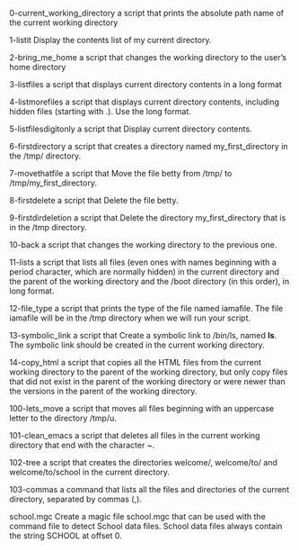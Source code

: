 0-current_working_directory
a script that prints the absolute path name of the current working directory

1-listit
Display the contents list of my current directory.

2-bring_me_home
a script that changes the working directory to the user’s home directory

3-listfiles
a script that displays current directory contents in a long format

4-listmorefiles
a script that displays current directory contents, including hidden files (starting with .). Use the long format.

5-listfilesdigitonly
a script that Display current directory contents.

6-firstdirectory
a script that creates a directory named my_first_directory in the /tmp/ directory.

7-movethatfile
a script that Move the file betty from /tmp/ to /tmp/my_first_directory.

8-firstdelete
a script that Delete the file betty.

9-firstdirdeletion
a script that Delete the directory my_first_directory that is in the /tmp directory.

10-back
a script that changes the working directory to the previous one.

11-lists
a script that lists all files (even ones with names beginning with a period character, which are normally hidden) in the current directory and the parent of the working directory and the /boot directory (in this order), in long format.

12-file_type
a script that prints the type of the file named iamafile. The file iamafile will be in the /tmp directory when we will run your script.

13-symbolic_link
a script that Create a symbolic link to /bin/ls, named __ls__. The symbolic link should be created in the current working directory.

14-copy_html
a script that copies all the HTML files from the current working directory to the parent of the working directory, but only copy files that did not exist in the parent of the working directory or were newer than the versions in the parent of the working directory.

100-lets_move
a script that moves all files beginning with an uppercase letter to the directory /tmp/u.

101-clean_emacs
a script that deletes all files in the current working directory that end with the character ~.

102-tree
a script that creates the directories welcome/, welcome/to/ and welcome/to/school in the current directory.

103-commas
a command that lists all the files and directories of the current directory, separated by commas (,).

school.mgc
Create a magic file school.mgc that can be used with the command file to detect School data files. School data files always contain the string SCHOOL at offset 0.
